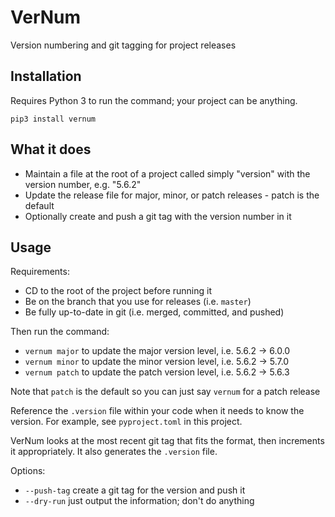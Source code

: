 # VerNum

Version numbering and git tagging for project releases

## Installation

Requires Python 3 to run the command; your project can be anything.

```
pip3 install vernum
```

## What it does

- Maintain a file at the root of a project called simply "version" with the version number, e.g. "5.6.2"
- Update the release file for major, minor, or patch releases - patch is the default
- Optionally create and push a git tag with the version number in it

## Usage

Requirements:

- CD to the root of the project before running it
- Be on the branch that you use for releases (i.e. `master`)
- Be fully up-to-date in git (i.e. merged, committed, and pushed)

Then run the command:

- `vernum major` to update the major version level, i.e. 5.6.2 -> 6.0.0
- `vernum minor` to update the minor version level, i.e. 5.6.2 -> 5.7.0
- `vernum patch` to update the patch version level, i.e. 5.6.2 -> 5.6.3

Note that `patch` is the default so you can just say `vernum` for a patch release

Reference the `.version` file within your code when it needs to know the version. For example, see `pyproject.toml` in this project.

VerNum looks at the most recent git tag that fits the format, then increments it appropriately. It also generates the `.version` file.

Options:

- `--push-tag` create a git tag for the version and push it
- `--dry-run` just output the information; don't do anything